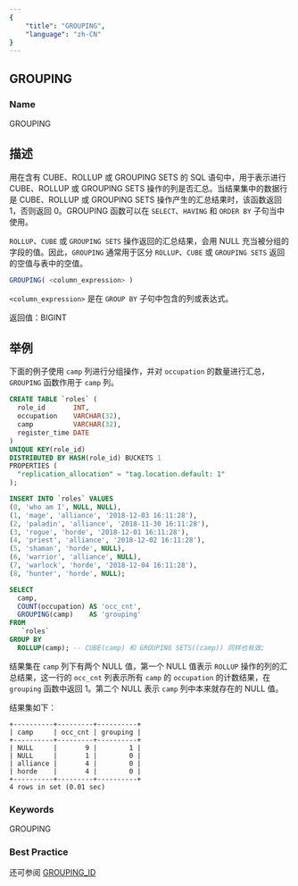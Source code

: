 ```yaml
---
{
    "title": "GROUPING",
    "language": "zh-CN"
}
---
```


<!-- 
Licensed to the Apache Software Foundation (ASF) under one
or more contributor license agreements.  See the NOTICE file
distributed with this work for additional information
regarding copyright ownership.  The ASF licenses this file
to you under the Apache License, Version 2.0 (the
"License"); you may not use this file except in compliance
with the License.  You may obtain a copy of the License at

  http://www.apache.org/licenses/LICENSE-2.0

Unless required by applicable law or agreed to in writing,
software distributed under the License is distributed on an
"AS IS" BASIS, WITHOUT WARRANTIES OR CONDITIONS OF ANY
KIND, either express or implied.  See the License for the
specific language governing permissions and limitations
under the License.
-->

## GROUPING

### Name

GROUPING

## 描述

用在含有 CUBE、ROLLUP 或 GROUPING SETS 的 SQL 语句中，用于表示进行 CUBE、ROLLUP 或 GROUPING SETS 操作的列是否汇总。当结果集中的数据行是 CUBE、ROLLUP 或 GROUPING SETS 操作产生的汇总结果时，该函数返回 1，否则返回 0。GROUPING 函数可以在 `SELECT`、`HAVING` 和 `ORDER BY` 子句当中使用。

`ROLLUP`、`CUBE` 或 `GROUPING SETS` 操作返回的汇总结果，会用 NULL 充当被分组的字段的值。因此，`GROUPING` 通常用于区分 `ROLLUP`、`CUBE` 或 `GROUPING SETS` 返回的空值与表中的空值。

```sql
GROUPING( <column_expression> )
```

`<column_expression>`
是在 `GROUP BY` 子句中包含的列或表达式。

返回值：BIGINT

## 举例

下面的例子使用 `camp` 列进行分组操作，并对 `occupation` 的数量进行汇总，`GROUPING` 函数作用于 `camp` 列。

```sql
CREATE TABLE `roles` (
  role_id       INT,
  occupation    VARCHAR(32),
  camp          VARCHAR(32),
  register_time DATE
)
UNIQUE KEY(role_id)
DISTRIBUTED BY HASH(role_id) BUCKETS 1
PROPERTIES (
  "replication_allocation" = "tag.location.default: 1"
);

INSERT INTO `roles` VALUES
(0, 'who am I', NULL, NULL),
(1, 'mage', 'alliance', '2018-12-03 16:11:28'),
(2, 'paladin', 'alliance', '2018-11-30 16:11:28'),
(3, 'rogue', 'horde', '2018-12-01 16:11:28'),
(4, 'priest', 'alliance', '2018-12-02 16:11:28'),
(5, 'shaman', 'horde', NULL),
(6, 'warrior', 'alliance', NULL),
(7, 'warlock', 'horde', '2018-12-04 16:11:28'),
(8, 'hunter', 'horde', NULL);

SELECT 
  camp, 
  COUNT(occupation) AS 'occ_cnt',
  GROUPING(camp)    AS 'grouping'
FROM
   `roles`
GROUP BY
  ROLLUP(camp); -- CUBE(camp) 和 GROUPING SETS((camp)) 同样也有效;
```

结果集在 `camp` 列下有两个 NULL 值，第一个 NULL 值表示 `ROLLUP` 操作的列的汇总结果，这一行的 `occ_cnt` 列表示所有 `camp` 的 `occupation` 的计数结果，在 `grouping` 函数中返回 1。第二个 NULL 表示 `camp` 列中本来就存在的 NULL 值。

结果集如下：

```log
+----------+---------+----------+
| camp     | occ_cnt | grouping |
+----------+---------+----------+
| NULL     |       9 |        1 |
| NULL     |       1 |        0 |
| alliance |       4 |        0 |
| horde    |       4 |        0 |
+----------+---------+----------+
4 rows in set (0.01 sec)
```
### Keywords

GROUPING

### Best Practice

还可参阅 [GROUPING_ID](./grouping-id.md)

